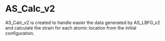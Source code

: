 # AS_Calc_v2
AS_Calc_v2 is created to handle easier the data generated by AS_LBFG_v2 and calculate the strain for each atomic location from the initial configuration. 
